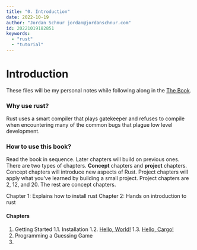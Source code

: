 ```yaml
---
title: "0. Introduction"
date: 2022-10-19
author: "Jordan Schnur jordan@jordanschnur.com"
id: 20221019182851
keywords:
  - "rust"
  - "tutorial"
---
```


# Introduction
These files will be my personal notes while following along in the [The Book](https://doc.rust-lang.org/book/).

### Why use rust?
Rust uses a smart compiler that plays gatekeeper and refuses to compile when encountering many of the common bugs that plague low level development. 

### How to use this book?
Read the book in sequence. Later chapters will build on previous ones. 
There are two types of chapters. **Concept** chapters and **project** chapters. Concept chapters will introduce new aspects of Rust. Project chapters will apply what you've learned by building a small project. Project chapters are 2, 12, and 20. The rest are concept chapters.


Chapter 1: Explains how to install rust
Chapter 2: Hands on introduction to rust

#### Chapters
1. Getting Started
	1.1. Installation
	1.2. [Hello, World!](20221019184420.md)
	1.3. [Hello, Cargo!](20221019185436.md)
2. Programming a Guessing Game
3. 